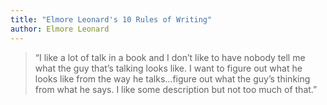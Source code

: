 ```yaml
---
title: "Elmore Leonard's 10 Rules of Writing"
author: Elmore Leonard
---
```


> “I like a lot of talk in a book and I don’t like to have nobody tell me what the guy that’s talking looks like. I want to figure out what he looks like from the way he talks…figure out what the guy’s thinking from what he says. I like some description but not too much of that.”



